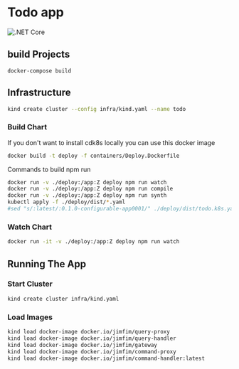 # Todo app

![.NET Core](https://github.com/jimfim/ZeroMq.Todo/workflows/.NET%20Core/badge.svg)

## build Projects

`
docker-compose build
`

## Infrastructure

``` bash
kind create cluster --config infra/kind.yaml --name todo
```

### Build Chart

If you don't want to install cdk8s locally you can use this docker image

```bash
docker build -t deploy -f containers/Deploy.Dockerfile
```

Commands to build npm run

```bash
docker run -v ./deploy:/app:Z deploy npm run watch
docker run -v ./deploy:/app:Z deploy npm run compile
docker run -v ./deploy:/app:Z deploy npm run synth
kubectl apply -f ./deploy/dist/*.yaml
#sed "s/:latest/:0.1.0-configurable-app0001/" ./deploy/dist/todo.k8s.yaml | kubectl apply -f -
```

### Watch Chart

```bash
docker run -it -v ./deploy:/app:Z deploy npm run watch
```

## Running The App

### Start Cluster

```bash
kind create cluster infra/kind.yaml
```

### Load Images

```bash
kind load docker-image docker.io/jimfim/query-proxy
kind load docker-image docker.io/jimfim/query-handler
kind load docker-image docker.io/jimfim/gateway
kind load docker-image docker.io/jimfim/command-proxy
kind load docker-image docker.io/jimfim/command-handler:latest
```
